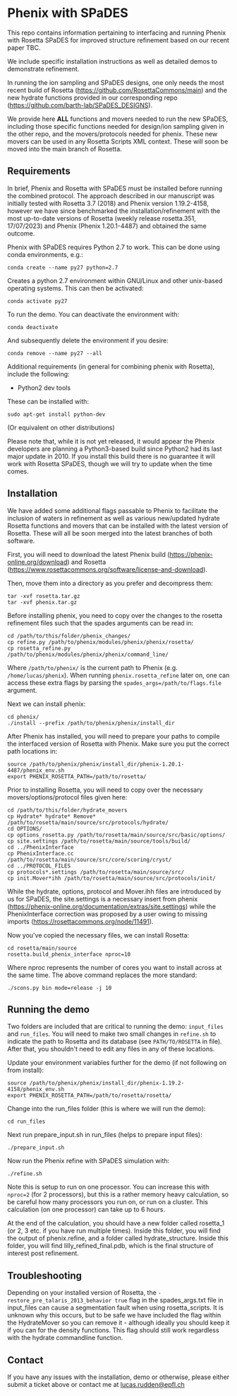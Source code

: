 # Phenix with SPaDES

This repo contains information pertaining to interfacing and running Phenix with Rosetta SPaDES for improved structure refinement based on our recent paper TBC.

We include specific installation instructions as well as detailed demos to demonstrate refinement.

In running the ion sampling and SPaDES designs, one only needs the most recent build of Rosetta (https://github.com/RosettaCommons/main) and the new hydrate functions provided in our corresponding repo (https://github.com/barth-lab/SPaDES_DESIGNS). 

We provide here **ALL** functions and movers needed to run the new SPaDES, including those specific functions needed for design/ion sampling given in the other repo, and the movers/protocols needed for phenix. These new movers can be used in any Rosetta Scripts XML context. These will soon be moved into the main branch of Rosetta.

## Requirements

In brief, Phenix and Rosetta with SPaDES must be installed before running the combined protocol. The approach described in our manuscript was initially tested with Rosetta 3.7 (2018) and Phenix version 1.19.2-4158, however we have since benchmarked the installation/refinement with the most up-to-date versions of Rosetta (weekly release rosetta.351, 17/07/2023) and Phenix (Phenix 1.20.1-4487) and obtained the same outcome.

Phenix with SPaDES requires Python 2.7 to work. This can be done using conda environments, e.g.:

```
conda create --name py27 python=2.7
```
Creates a python 2.7 environment within GNU/Linux and other unix-based operating systems. This can then be activated:
```
conda activate py27
```
To run the demo. You can deactivate the environment with:
```
conda deactivate
```
And subsequently delete the environment if you desire:
```
conda remove --name py27 --all
```
Additional requirements (in general for combining phenix with Rosetta), include the following:

* Python2 dev tools

These can be installed with:
```
sudo apt-get install python-dev
```
(Or equivalent on other distributions)

Please note that, while it is not yet released, it would appear the Phenix developers are planning a Python3-based build since Python2 had its last major update in 2010. If you install this build there is no guarantee it will work with Rosetta SPaDES, though we will try to update when the time comes.

## Installation

We have added some additional flags passable to Phenix to facilitate the inclusion of waters in refinement as well as various new/updated hydrate Rosetta functions and movers that can be installed with the latest version of Rosetta. These will all be soon merged into the latest branches of both software. 

First, you will need to download the latest Phenix build (https://phenix-online.org/download) and Rosetta (https://www.rosettacommons.org/software/license-and-download).

Then, move them into a directory as you prefer and decompress them:
```
tar -xvf rosetta.tar.gz
tar -xvf phenix.tar.gz
```
Before installing phenix, you need to copy over the changes to the rosetta refinement files such that the spades arguments can be read in:
```
cd /path/to/this/folder/phenix_changes/
cp refine.py /path/to/phenix/modules/phenix/phenix/rosetta/
cp rosetta_refine.py /path/to/phenix/modules/phenix/phenix/command_line/
```
Where `/path/to/phenix/` is the current path to Phenix (e.g. `/home/lucas/phenix`). When running ```phenix.rosetta_refine``` later on, one can access these extra flags by parsing the ```spades_args=/path/to/flags.file``` argument.

Next we can install phenix:
```
cd phenix/
./install --prefix /path/to/phenix/phenix/install_dir
```
After Phenix has installed, you will need to prepare your paths to compile the interfaced version of Rosetta with Phenix. Make sure you put the correct path locations in:
```
source /path/to/phenix/phenix/install_dir/phenix-1.20.1-4487/phenix_env.sh
export PHENIX_ROSETTA_PATH=/path/to/rosetta/
```
Prior to installing Rosetta, you will need to copy over the necessary movers/options/protocol files given here:
```
cd /path/to/this/folder/hydrate_movers
cp Hydrate* hydrate* Remove* /path/to/rosetta/main/source/src/protocols/hydrate/
cd OPTIONS/
cp options_rosetta.py /path/to/rosetta/main/source/src/basic/options/
cp site.settings /path/to/rosetta/main/source/tools/build/
cd ../PhenixInterface 
cp PhenixInterface.cc /path/to/rosetta/main/source/src/core/scoring/cryst/
cd ../PROTOCOL_FILES
cp protocols*.settings /path/to/rosetta/main/source/src/
cp init.Mover*ihh /path/to/rosetta/main/source/src/protocols/init/
```
While the hydrate, options, protocol and Mover.ihh files are introduced by us for SPaDES, the site.settings is a necessary insert from phenix (https://phenix-online.org/documentation/extras/site.settings) while the PhenixInterface correction was proposed by a user owing to missing imports (https://rosettacommons.org/node/11491).

Now you've copied the necessary files, we can install Rosetta:
```
cd rosetta/main/source
rosetta.build_phenix_interface nproc=10
```
Where nproc represents the number of cores you want to install across at the same time. The above command replaces the more standard:
```
./scons.py bin mode=release -j 10
```

## Running the demo

Two folders are included that are critical to running the demo: `input_files` and `run_files`. You will need to make two small changes in `refine.sh` to indicate the path to Rosetta and its database (see `PATH/TO/ROSETTA` in file). After that, you shouldn't need to edit any files in any of these locations.

Update your environment variables further for the demo (if not following on from install):
```
source /path/to/phenix/phenix/install_dir/phenix-1.19.2-4158/phenix_env.sh
export PHENIX_ROSETTA_PATH=/path/to/rosetta/rosetta/
```
Change into the run_files folder (this is where we will run the demo):
```
cd run_files
```
Next run prepare_input.sh in run_files (helps to prepare input files):
```
./prepare_input.sh
```
Now run the Phenix refine with SPaDES simulation with:
```
./refine.sh
```

Note this is setup to run on one processor. You can increase this with `nproc=2` (for 2 processors), but this is a rather memory heavy calculation, so be careful how many processors you run on, or run on a cluster. This calculation (on one processor) can take up to 6 hours.

At the end of the calculation, you should have a new folder called rosetta_1 (or 2, 3 etc. if you have run multiple times). Inside this folder, you will find the output of phenix.refine, and a folder called hydrate_structure. Inside this folder, you will find lilly_refined_final.pdb, which is the final structure of interest post refinement.

## Troubleshooting

Depending on your installed version of Rosetta, the `-restore_pre_talaris_2013_behavior true` flag in the spades_args.txt file in input_files can cause a segmentation fault when using rosetta_scripts. It is unknown why this occurs, but to be safe we have included the flag within the HydrateMover so you can remove it - although ideally you should keep it if you can for the density functions. This flag should still work regardless with the hydrate commandline function. 

## Contact

If you have any issues with the installation, demo or otherwise, please either submit a ticket above or contact me at lucas.rudden@epfl.ch



